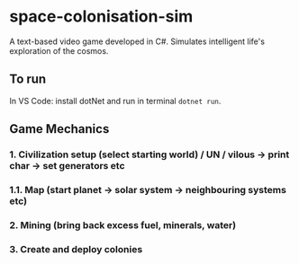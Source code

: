 # space-colonisation-sim
A text-based video game developed in C#. Simulates intelligent life's exploration of the cosmos.

## To run

In VS Code: install dotNet and run in terminal `dotnet run`.

## Game Mechanics

### 1. Civilization setup (select starting world) / UN / vilous -> print char -> set generators etc

### 1.1. Map (start planet -> solar system -> neighbouring systems etc)

### 2. Mining (bring back excess fuel, minerals, water)

### 3. Create and deploy colonies
